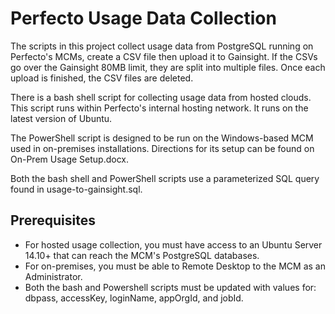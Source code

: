 # Perfecto Usage Data Collection

The scripts in this project collect usage data from PostgreSQL running on Perfecto's MCMs, create
a CSV file then upload it to Gainsight. If the CSVs go over the Gainsight 80MB limit, they are
split into multiple files. Once each upload is finished, the CSV files are deleted.

There is a bash shell script for collecting usage data from hosted clouds. This script runs within
Perfecto's internal hosting network. It runs on the latest version of Ubuntu.

The PowerShell script is designed to be run on the Windows-based MCM used in on-premises installations.
Directions for its setup can be found on On-Prem Usage Setup.docx.

Both the bash shell and PowerShell scripts use a parameterized SQL query found in usage-to-gainsight.sql.

## Prerequisites
- For hosted usage collection, you must have access to an Ubuntu Server 14.10+ that can reach the MCM's PostgreSQL databases.
- For on-premises, you must be able to Remote Desktop to the MCM as an Administrator.
- Both the bash and Powershell scripts must be updated with values for: dbpass, accessKey, loginName, appOrgId, and jobId.